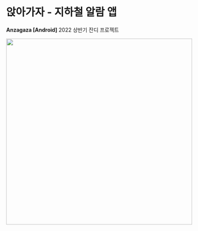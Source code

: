 # 앉아가자 - 지하철 알람 앱 
**Anzagaza [Android]**
2022 상반기 잔디 프로젝트


<img src="https://user-images.githubusercontent.com/74814461/175144660-79bbda6c-370e-422e-bd76-6bd1e0922275.jpg" width="500" height=auto/>




